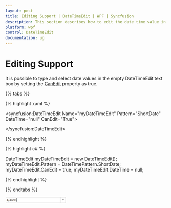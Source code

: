 ```yaml
---
layout: post
title: Editing Support | DateTimeEdit | WPF | Syncfusion
description: This section describes how to edit the date time value in the DateTimeEdit control.
platform: wpf
control: DateTimeEdit
documentation: ug
---
```


# Editing Support

It is possible to type and select date values in the empty DateTimeEdit text box by setting the [CanEdit](https://help.syncfusion.com/cr/cref_files/wpf/Syncfusion.Shared.Wpf~Syncfusion.Windows.Shared.DateTimeBase~CanEdit.html) property as true.

{% tabs %}

{% highlight xaml %}

<syncfusion:DateTimeEdit Name="myDateTimeEdit" Pattern="ShortDate" DateTime="null" CanEdit="True">

</syncfusion:DateTimeEdit>

{% endhighlight  %}

{% highlight c# %}

DateTimeEdit myDateTimeEdit = new DateTimeEdit();
myDateTimeEdit.Pattern = DateTimePattern.ShortDate;
myDateTimeEdit.CanEdit = true;
myDateTimeEdit.DateTime = null;

{% endhighlight  %}

{% endtabs %}

![Editing support](Editing-Support_images/Editing-Support_img1.png)
